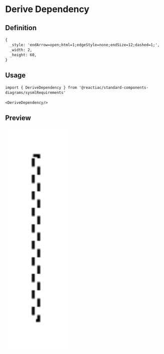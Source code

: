 # Derive Dependency

## Definition

```
{
  _style: 'endArrow=open;html=1;edgeStyle=none;endSize=12;dashed=1;',
  _width: 2,
  _height: 60,
}
```

## Usage

```
import { DeriveDependency } from '@reactiac/standard-components-diagrams/sysmlRequirements'

<DeriveDependency/>
```

## Preview

<img src="./derive-dependency.png" width="200"/>
